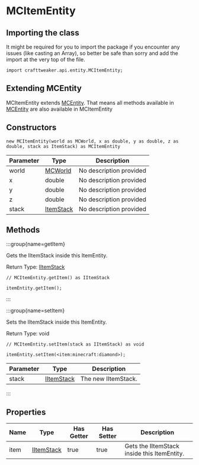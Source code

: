 # MCItemEntity



## Importing the class

It might be required for you to import the package if you encounter any issues (like casting an Array), so better be safe than sorry and add the import at the very top of the file.
```zenscript
import crafttweaker.api.entity.MCItemEntity;
```


## Extending MCEntity

MCItemEntity extends [MCEntity](/vanilla/api/entity/MCEntity). That means all methods available in [MCEntity](/vanilla/api/entity/MCEntity) are also available in MCItemEntity

## Constructors


```zenscript
new MCItemEntity(world as MCWorld, x as double, y as double, z as double, stack as ItemStack) as MCItemEntity
```

| Parameter | Type | Description |
|-----------|------|-------------|
| world | [MCWorld](/vanilla/api/world/MCWorld) | No description provided |
| x | double | No description provided |
| y | double | No description provided |
| z | double | No description provided |
| stack | [ItemStack](/vanilla/api/item/ItemStack) | No description provided |



## Methods

:::group{name=getItem}

Gets the IItemStack inside this ItemEntity.

Return Type: [IItemStack](/vanilla/api/items/IItemStack)

```zenscript
// MCItemEntity.getItem() as IItemStack

itemEntity.getItem();
```

:::

:::group{name=setItem}

Sets the IItemStack inside this ItemEntity.

Return Type: void

```zenscript
// MCItemEntity.setItem(stack as IItemStack) as void

itemEntity.setItem(<item:minecraft:diamond>);
```

| Parameter | Type | Description |
|-----------|------|-------------|
| stack | [IItemStack](/vanilla/api/items/IItemStack) | The new IItemStack. |


:::


## Properties

| Name | Type | Has Getter | Has Setter | Description |
|------|------|------------|------------|-------------|
| item | [IItemStack](/vanilla/api/items/IItemStack) | true | true | Gets the IItemStack inside this ItemEntity. |

